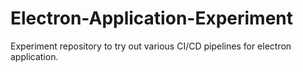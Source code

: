 # Electron-Application-Experiment
Experiment repository to try out various CI/CD pipelines for electron application. 
